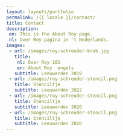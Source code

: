 ```yaml
---
layout: layouts/portfolio
permalink: /{{ locale }}/contact/
title: Contact 
description:
 en: This is the About Roy page.
 nl: Over Roy pagina in 't Nederlands.
images: 
 - url: /images/roy-schreuder-krab.jpg
   title:
    nl: Over Roy 101
    en: About Roy  engels
   subtitle: Leeuwarden 2019
 - url: /images/roy-schreuder-stencil.png
   title: Stenciltje
   subtitle: Leeuwarden 2022
 - url: /images/roy-schreuder-stencil.png
   title: Stenciltje
   subtitle: Leeuwarden 2020 
 - url: /images/roy-schreuder-stencil.png
   title: Stenciltje
   subtitle: Leeuwarden 2020 
---
```


